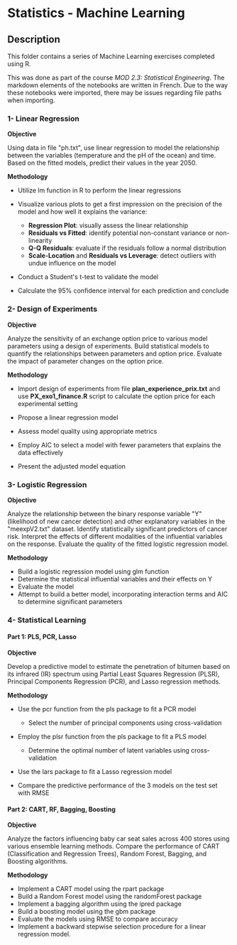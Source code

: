 # Statistics - Machine Learning

## Description

This folder contains a series of Machine Learning exercises completed using R.

This was done as part of the course *MOD 2.3: Statistical Engineering*. The markdown elements of the notebooks are written in French. Due to the way these notebooks were imported, there may be issues regarding file paths when importing.

### 1- Linear Regression

**Objective**

Using data in file "ph.txt", use linear regression to model the relationship between the variables (temperature and the pH of the ocean) and time. Based on the fitted models, predict their values in the year 2050.

**Methodology**
- Utilize lm function in R to perform the linear regressions
- Visualize various plots to get a first impression on the precision of the model and how well it explains the variance:
    - **Regression Plot**: visually assess the linear relationship
    - **Residuals vs Fitted**: identify potential non-constant variance or non-linearity
    - **Q-Q Residuals**: evaluate if the residuals follow a normal distribution
    - **Scale-Location** and **Residuals vs Leverage**: detect outliers with undue influence on the model

- Conduct a Student's t-test to validate the model
- Calculate the 95% confidence interval for each prediction and conclude


### 2- Design of Experiments

**Objective**

Analyze the sensitivity of an exchange option price to various model parameters using a design of experiments.
Build statistical models to quantify the relationships between parameters and option price.
Evaluate the impact of parameter changes on the option price.

**Methodology**

- Import design of experiments from file __plan_experience_prix.txt__ and use __PX_exo1_finance.R__ script to calculate the option price for each experimental setting

- Propose a linear regression model
- Assess model quality using appropriate metrics
- Employ AIC to select a model with fewer parameters that explains the data effectively
- Present the adjusted model equation

### 3- Logistic Regression

**Objective**

Analyze the relationship between the binary response variable "Y" (likelihood of new cancer detection) and other explanatory variables in the "meexpV2.txt" dataset.
Identify statistically significant predictors of cancer risk.
Interpret the effects of different modalities of the influential variables on the response.
Evaluate the quality of the fitted logistic regression model.

**Methodology**

- Build a logistic regression model using glm function
- Determine the statistical influential variables and their effects on Y
- Evaluate the model
- Attempt to build a better model, incorporating interaction terms and AIC to determine significant parameters

### 4- Statistical Learning

#### Part 1: PLS, PCR, Lasso

**Objective**

Develop a predictive model to estimate the penetration of bitumen based on its infrared (IR) spectrum using Partial Least Squares Regression (PLSR), Principal Components Regression (PCR), and Lasso regression methods.

**Methodology**

- Use the pcr function from the pls package to fit a PCR model
    - Select the number of principal components using cross-validation
- Employ the plsr function from the pls package to fit a PLS model
    - Determine the optimal number of latent variables using cross-validation
- Use the lars package to fit a Lasso regression model


- Compare the predictive performance of the 3 models on the test set with RMSE

#### Part 2: CART, RF, Bagging, Boosting

**Objective**

Analyze the factors influencing baby car seat sales across 400 stores using various ensemble learning methods.
Compare the performance of CART (Classification and Regression Trees), Random Forest, Bagging, and Boosting algorithms.

**Methodology**

- Implement a CART model using the rpart package
- Build a Random Forest model using the randomForest package
- Implement a bagging algorithm using the ipred package
- Build a boosting model using the gbm package
- Evaluate the models using RMSE to compare accuracy
- Implement a backward stepwise selection procedure for a linear regression model.
